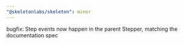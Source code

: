 ```yaml
---
"@skeletonlabs/skeleton": minor
---
```


bugfix: Step events now happen in the parent Stepper, matching the documentation spec
